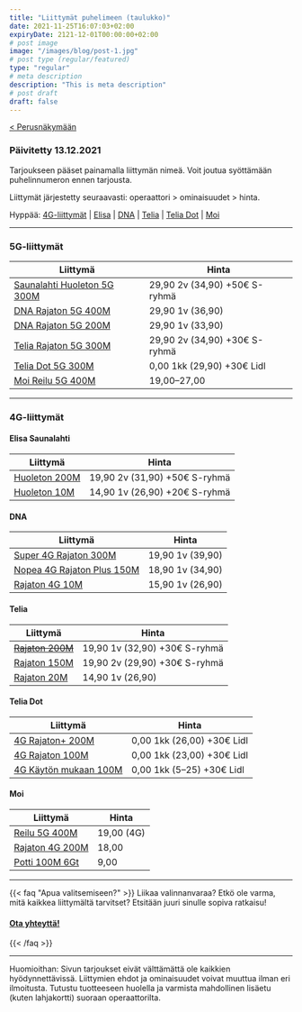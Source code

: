 ```yaml
---
title: "Liittymät puhelimeen (taulukko)"
date: 2021-11-25T16:07:03+02:00
expiryDate: 2121-12-01T00:00:00+02:00
# post image
image: "/images/blog/post-1.jpg"
# post type (regular/featured)
type: "regular"
# meta description
description: "This is meta description"
# post draft
draft: false
---
```


[< Perusnäkymään](../puhelin)

### Päivitetty 13.12.2021

Tarjoukseen pääset painamalla liittymän nimeä. Voit joutua syöttämään puhelinnumeron ennen tarjousta.

Liittymät järjestetty seuraavasti: operaattori > ominaisuudet > hinta.

Hyppää: [4G-liittymät](#4g) | [Elisa](#4g-elisa) | [DNA](#4g-dna) | [Telia](#4g-telia) | [Telia Dot](#4g-dot) | [Moi](#4g-moi)

<hr>

<a name="5g"></a>
### 5G-liittymät

Liittymä                     |Hinta
-----------------------------|-----------------------------
[Saunalahti Huoleton 5G 300M]|29,90 2v (34,90) +50€ S-ryhmä
[DNA Rajaton 5G 400M]        |29,90 1v (36,90)
[DNA Rajaton 5G 200M]        |29,90 1v (33,90)
[Telia Rajaton 5G 300M]      |29,90 2v (34,90) +30€ S-ryhmä
[Telia Dot 5G 300M][lidl]    |0,00 1kk (29,90) +30€ Lidl
[Moi Reilu 5G 400M]          |19,00–27,00

[Saunalahti Huoleton 5G 300M]: https://elisa.fi/kauppa/erikoistarjous

[DNA Rajaton 5G 400M]: https://kauppa4.dna.fi/Puhelinliittym%C3%A4t/Kiinte%C3%A4-hinta,-rajaton-k%C3%A4ytt%C3%B6/DNA-Rajaton-5G-400M/p/MCAMP-G4-QVS000014

[DNA Rajaton 5G 200M]: https://kauppa4.dna.fi/Puhelinliittymät/Kiinteä-hinta,-rajaton-käyttö/DNA-Rajaton-5G-200M/p/QVS000017

[Telia Rajaton 5G 300M]: https://kauppa.telia.fi/yksityisille/tuotteet/liittyma.aspx?Subscription=Voice&Plan=Rajaton5G300M&Kampanja=R300M21103LK

[lidl]: https://www.telia.fi/dot/lidlplus

[Moi Reilu 5G 400M]: https://www.moi.fi/5g

<hr>

<a name="4g"></a>
### 4G-liittymät

<a name="4g-elisa"></a>
#### Elisa Saunalahti

Liittymä             |Hinta
---------------------|-----------------------------
[Huoleton 200M][enum]|19,90 2v (31,90) +50€ S-ryhmä
[Huoleton 10M][enum] |14,90 1v (26,90) +20€ S-ryhmä

[enum]: https://elisa.fi/kauppa/erikoistarjous

<a name="4g-dna"></a>
#### DNA

Liittymä                    |Hinta
----------------------------|----------------
[Super 4G Rajaton 300M]     |19,90 1v (39,90)
[Nopea 4G Rajaton Plus 150M]|18,90 1v (34,90)
[Rajaton 4G 10M]            |15,90 1v (26,90)

[Super 4G Rajaton 300M]: https://kauppa4.dna.fi/Puhelinliittym%C3%A4t/Kiinte%C3%A4-hinta%2C-rajaton-k%C3%A4ytt%C3%B6/DNA-Super-4G-Rajaton/p/MCAMP-YO1-QVS000005

[Nopea 4G Rajaton Plus 150M]: https://kauppa4.dna.fi/Puhelinliittym%C3%A4t/Kiinte%C3%A4-hinta%2C-rajaton-k%C3%A4ytt%C3%B6/DNA-Nopea-4G-Rajaton-Plus-/p/MCAMP-PP2-QVS000012

[Rajaton 4G 10M]: https://kauppa4.dna.fi/Puhelinliittym%C3%A4t/Kiinte%C3%A4-hinta%2C-rajaton-k%C3%A4ytt%C3%B6/DNA-Rajaton-4G-10M/p/MCAMP-PP4-QVS000016

[dnum]: https://www.dna.fi/sinunhintasi

<a name="4g-telia"></a>
#### Telia

Liittymä          |Hinta
------------------|-----------------------------
~~[Rajaton 200M]~~|19,90 1v (32,90) +30€ S-ryhmä
[Rajaton 150M]    |19,90 2v (29,90) +30€ S-ryhmä
[Rajaton 20M]     |14,90 1v (26,90)

[Rajaton 200M]: https://kauppa.telia.fi/yksityisille/tuotteet/liittyma.aspx?Subscription=Voice&Plan=Rajaton200M&kampanja=R200M21103LK

[Rajaton 150M]: https://kauppa.telia.fi/yksityisille/tuotteet/liittyma.aspx?Subscription=Voice&Plan=Rajaton150M&kampanja=R150M21103LK

[Rajaton 20M]: https://kauppa.telia.fi/yksityisille/tuotteet/liittyma.aspx?Subscription=Voice&Plan=Rajaton20M&kampanja=R20M21146

[tnum]: https://www.telia.fi/kampanjat/liittymat/huippudiili

<a name="4g-dot"></a>
#### Telia Dot

Liittymä                     |Hinta
-----------------------------|--------------------------------
[4G Rajaton+ 200M][lidl]     |0,00 1kk (26,00) +30€ Lidl
[4G Rajaton 100M][lidl]      |0,00 1kk (23,00) +30€ Lidl
[4G Käytön mukaan 100M][lidl]|0,00 1kk (5–25) +30€ Lidl

<a name="4g-moi"></a>
#### Moi

Liittymä              |Hinta
----------------------|----------
[Reilu 5G 400M][m5g]  |19,00 (4G)
[Rajaton 4G 200M][m4g]|18,00
[Potti 100M 6Gt][mp]  |9,00

[m5g]: https://www.moi.fi/5g

[m4g]: https://www.moi.fi/tilaa

[mp]: https://www.moi.fi/moipotti

<hr>

{{< faq "Apua valitsemiseen?" >}}
Liikaa valinnanvaraa? Etkö ole varma, mitä kaikkea liittymältä tarvitset? Etsitään juuri sinulle sopiva ratkaisu!

#### [Ota yhteyttä!](../../ota-yhteytta)
{{< /faq >}}

<hr>

Huomioithan: Sivun tarjoukset eivät välttämättä ole kaikkien hyödynnettävissä. Liittymien ehdot ja ominaisuudet voivat muuttua ilman eri ilmoitusta. Tutustu tuotteeseen huolella ja varmista mahdollinen lisäetu (kuten lahjakortti) suoraan operaattorilta.
